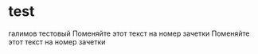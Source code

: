 # test
галимов
тестовый
Поменяйте этот текст на номер зачетки
Поменяйте этот текст на номер зачетки
